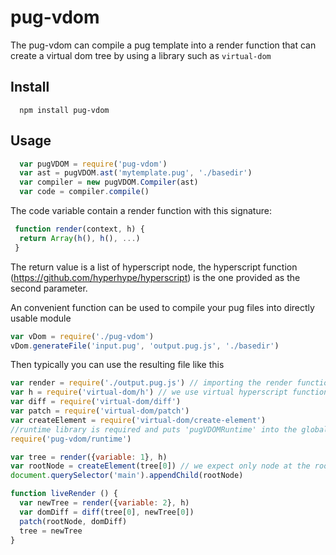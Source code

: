 # pug-vdom

The pug-vdom can compile a pug template into a render function that
can create a virtual dom tree by using a library such as `virtual-dom`

## Install

``` shell
  npm install pug-vdom
```

## Usage

``` js
  var pugVDOM = require('pug-vdom')
  var ast = pugVDOM.ast('mytemplate.pug', './basedir')
  var compiler = new pugVDOM.Compiler(ast)
  var code = compiler.compile()
```

The code variable contain a render function with this signature:  

``` js
 function render(context, h) {
  return Array(h(), h(), ...)
 }
```

The return value is a list of hyperscript node, the hyperscript function (https://github.com/hyperhype/hyperscript)
is the one provided as the second parameter.

An convenient function can be used to compile your pug files into
directly usable module

``` js
var vDom = require('./pug-vdom')
vDom.generateFile('input.pug', 'output.pug.js', './basedir')
```

Then typically you can use the resulting file like this

``` js
var render = require('./output.pug.js') // importing the render function of this template
var h = require('virtual-dom/h') // we use virtual hyperscript function
var diff = require('virtual-dom/diff')
var patch = require('virtual-dom/patch')
var createElement = require('virtual-dom/create-element')
//runtime library is required and puts 'pugVDOMRuntime' into the global scope.
require('pug-vdom/runtime')

var tree = render({variable: 1}, h)
var rootNode = createElement(tree[0]) // we expect only node at the root from our template
document.querySelector('main').appendChild(rootNode)

function liveRender () {
  var newTree = render({variable: 2}, h)
  var domDiff = diff(tree[0], newTree[0])
  patch(rootNode, domDiff)
  tree = newTree
}
```
